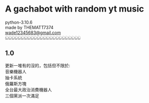 # A gachabot with random yt music
python-3.10.6  
made by THEMATT7374  
wade12345683@gmail.com  
ඞඞඞඞඞඞඞඞඞඞඞඞඞඞඞඞඞඞඞඞඞඞඞඞ
## 1.0
更新一堆有的沒的，包括但不限於:  
音樂機器人  
抽卡系統  
俄羅斯方塊  
全台最大政治消費機器人  
三個黨派一次滿足
